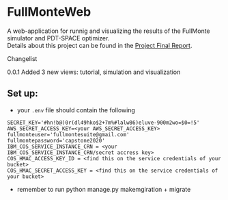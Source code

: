 # FullMonteWeb
A web-application for runnig and visualizing the results of the FullMonte simulator and PDT-SPACE optimizer. \
Details about this project can be found in the [Project Final Report](final_report_2020181.pdf).

Changelist

0.0.1 Added 3 new views: tutorial, simulation and visualization


## Set up:
- your `.env` file should contain the following
```
SECRET_KEY='#hn!b@)0r(dl49hko$2+7m%#lalw86)eluve-900m2wo=$0=!5'
AWS_SECRET_ACCESS_KEY=<your AWS_SECRET_ACCESS_KEY>
fullmonteuser='fullmontesuite@gmail.com'
fullmontepassword='capstone2020'
IBM_COS_SERVICE_INSTANCE_CRN = <your IBM_COS_SERVICE_INSTANCE_CRN/secret accress key>
COS_HMAC_ACCESS_KEY_ID = <find this on the service credentials of your bucket>
COS_HMAC_SECRET_ACCESS_KEY = <find this on the service credentials of your bucket> 
```
- remember to run python manage.py makemgiration + migrate
